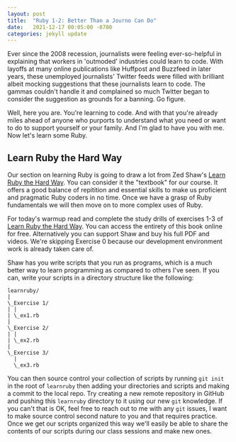 ```yaml
---
layout: post
title:  "Ruby 1-2: Better Than a Journo Can Do"
date:   2021-12-17 00:05:00 -0700
categories: jekyll update
---
```

Ever since the 2008 recession, journalists were feeling ever-so-helpful in explaining that workers in 'outmoded' industries could learn to code. With layoffs at many online publications like Huffpost and Buzzfeed in later years, these unemployed journalists' Twitter feeds were filled with brilliant albeit mocking suggestions that these journalists learn to code. The gammas couldn't handle it and complained so much Twitter began to consider the suggestion as grounds for a banning. Go figure.

Well, here you are. You're learning to code. And with that you're already miles ahead of anyone who purports to understand what you need or want to do to support yourself or your family. And I'm glad to have you with me. Now let's learn some Ruby.

Learn Ruby the Hard Way
---
Our section on learning Ruby is going to draw a lot from Zed Shaw's [Learn Ruby the Hard Way][lrthw]. You can consider it the "textbook" for our course. It offers a good balance of repitition and essential skills to make us proficient and pragmatic Ruby coders in no time. Once we have a grasp of Ruby fundamentals we will then move on to more complex uses of Ruby. 

For today's warmup read and complete the study drills of exercises 1-3 of [Learn Ruby the Hard Way][lrthw]. You can access the entirety of this book online for free. Alternatively you can support Shaw and buy his full PDF and videos. We're skipping Exercise 0 because our development environment work is already taken care of. 

Shaw has you write scripts that you run as programs, which is a much better way to learn programming as compared to others I've seen. If you can, write your scripts in a directory structure like the following:

```
learnruby/
|
\_Exercise 1/
| |
| \_ex1.rb
|
\_Exercise 2/
| |
| \_ex2.rb
|
\_Exercise 3/
  |
  \_ex3.rb
```

You can then source control your collection of scripts by running `git init` in the root of `learnruby` then adding your directories and scripts and making a commit to the local repo. Try creating a new remote repository in GitHub and pushing this `learnruby` directory to it using our new `git` knowledge. If you can't that is OK, feel free to reach out to me with any `git` issues, I want to make source control second nature to you and that requires practice. Once we get our scripts organized this way we'll easily be able to share the contents of our scripts during our class sessions and make new ones.

[lrthw]: https://learnrubythehardway.org/book/
